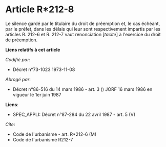 # Article R*212-8

Le silence gardé par le titulaire du droit de préemption et, le cas échéant, par le préfet, dans les délais qui leur sont
respectivement impartis par les articles R. 212-6 et R. 212-7 vaut renonciation [*tacite*] à l'exercice du droit de
préemption.

**Liens relatifs à cet article**

_Codifié par_:

  - Décret n°73-1023 1973-11-08

_Abrogé par_:

  - Décret n°86-516 du 14 mars 1986 - art. 3 () JORF 16 mars 1986 en vigueur le    1er juin 1987

**Liens**:

  - SPEC_APPLI: Décret n°87-284 du 22 avril 1987 - art. 5 (V)

_Cite_:

  - Code de l'urbanisme - art. R*212-6 (M)
  - Code de l'urbanisme R212-7
